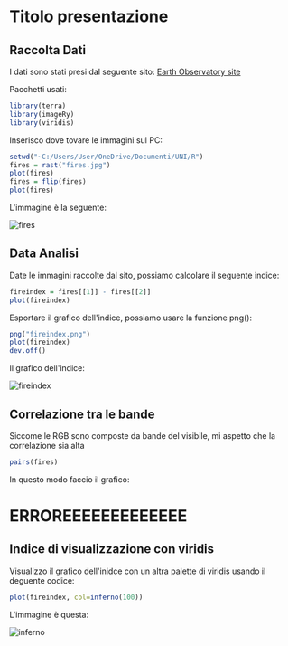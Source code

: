 # Titolo presentazione 
## Raccolta Dati

I dati sono stati presi dal seguente sito:  [Earth Observatory site](https://earthobservatory.nasa.gov/)

Pacchetti usati:
``` r
library(terra)
library(imageRy)
library(viridis)
```

Inserisco dove tovare le immagini sul PC:
``` r
setwd("~C:/Users/User/OneDrive/Documenti/UNI/R")
fires = rast("fires.jpg")
plot(fires)
fires = flip(fires)
plot(fires)
```

L'immagine è la seguente:

![fires](https://github.com/user-attachments/assets/e0f07ba3-8883-4b8b-b9e8-8e1a2049f296)

## Data Analisi

Date le immagini raccolte dal sito, possiamo calcolare il seguente indice: 
``` r
fireindex = fires[[1]] - fires[[2]]
plot(fireindex)
```

Esportare il grafico dell'indice, possiamo usare la funzione png():
``` r
png("fireindex.png")
plot(fireindex)
dev.off()
```

Il grafico dell'indice:

![fireindex](https://github.com/user-attachments/assets/0690737f-e49b-4b94-9178-29ad76804765)

## Correlazione tra le bande

Siccome le RGB sono composte da bande del visibile, mi aspetto che la correlazione sia alta
``` r
pairs(fires)
```
In questo modo faccio il grafico:
# ERROREEEEEEEEEEEEE

## Indice di visualizzazione con viridis
Visualizzo il grafico dell'inidce con un altra palette di viridis usando il deguente codice:
``` r
plot(fireindex, col=inferno(100))
```

L'immagine è questa:

![inferno](https://github.com/user-attachments/assets/9bab43f4-5374-4e4d-9115-25a1c234fea6)



